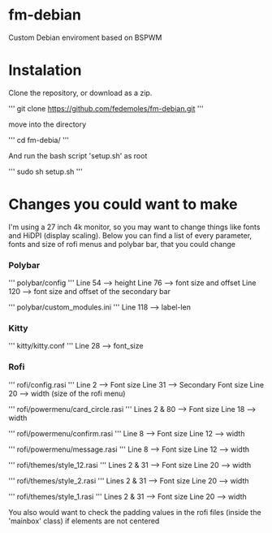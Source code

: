 # fm-debian
Custom Debian enviroment based on BSPWM

# Instalation

Clone the repository, or download as a zip.

'''
git clone https://github.com/fedemoles/fm-debian.git
'''

move into the directory

'''
cd fm-debia/
'''

And run the bash script 'setup.sh' as root

'''
sudo sh setup.sh
'''

# Changes you could want to make

I'm using a 27 inch 4k monitor, so you may want to change things like fonts and HiDPI (display scaling). Below you can find a list of every parameter, fonts and size of rofi menus and polybar bar, that you could change 


### Polybar
'''
polybar/config
'''
Line 54 --> height
Line 76 --> font size and offset
Line 120 --> font size and offset of the secondary bar

'''
polybar/custom_modules.ini
'''
Line 118 --> label-len

### Kitty
'''
kitty/kitty.conf
'''
Line 28 --> font_size

### Rofi
'''
rofi/config.rasi
'''
Line 2 --> Font size
Line 31 --> Secondary Font size
Line 20 --> width (size of the rofi menu)

'''
rofi/powermenu/card_circle.rasi
'''
Lines 2 & 80 --> Font size 
Line 18 --> width

'''
rofi/powermenu/confirm.rasi
'''
Line 8 --> Font size
Line 12 --> width

'''
rofi/powermenu/message.rasi
'''
Line 8 --> Font size
Line 12 --> width

'''
rofi/themes/style_12.rasi
'''
Lines 2 & 31 --> Font size
Line 20 --> width

'''
rofi/themes/style_2.rasi
'''
Lines 2 & 31 --> Font size
Line 20 --> width

'''
rofi/themes/style_1.rasi
'''
Lines 2 & 31 --> Font size
Line 20 --> width

You also would want to check the padding values in the rofi files (inside the 'mainbox' class) if elements are not centered


